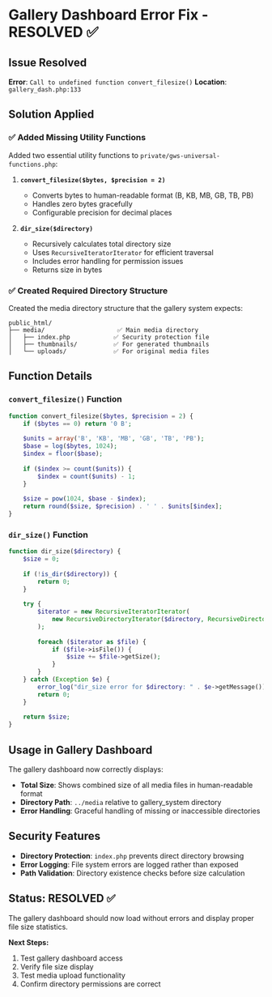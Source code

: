 # Gallery Dashboard Error Fix - RESOLVED ✅

## Issue Resolved
**Error**: `Call to undefined function convert_filesize()`
**Location**: `gallery_dash.php:133`

## Solution Applied

### ✅ **Added Missing Utility Functions**
Added two essential utility functions to `private/gws-universal-functions.php`:

1. **`convert_filesize($bytes, $precision = 2)`**
   - Converts bytes to human-readable format (B, KB, MB, GB, TB, PB)
   - Handles zero bytes gracefully
   - Configurable precision for decimal places

2. **`dir_size($directory)`**
   - Recursively calculates total directory size
   - Uses `RecursiveIteratorIterator` for efficient traversal
   - Includes error handling for permission issues
   - Returns size in bytes

### ✅ **Created Required Directory Structure**
Created the media directory structure that the gallery system expects:

```
public_html/
├── media/                    ✅ Main media directory
│   ├── index.php            ✅ Security protection file
│   ├── thumbnails/          ✅ For generated thumbnails
│   └── uploads/             ✅ For original media files
```

## Function Details

### `convert_filesize()` Function
```php
function convert_filesize($bytes, $precision = 2) {
    if ($bytes == 0) return '0 B';
    
    $units = array('B', 'KB', 'MB', 'GB', 'TB', 'PB');
    $base = log($bytes, 1024);
    $index = floor($base);
    
    if ($index >= count($units)) {
        $index = count($units) - 1;
    }
    
    $size = pow(1024, $base - $index);
    return round($size, $precision) . ' ' . $units[$index];
}
```

### `dir_size()` Function
```php
function dir_size($directory) {
    $size = 0;
    
    if (!is_dir($directory)) {
        return 0;
    }
    
    try {
        $iterator = new RecursiveIteratorIterator(
            new RecursiveDirectoryIterator($directory, RecursiveDirectoryIterator::SKIP_DOTS)
        );
        
        foreach ($iterator as $file) {
            if ($file->isFile()) {
                $size += $file->getSize();
            }
        }
    } catch (Exception $e) {
        error_log("dir_size error for $directory: " . $e->getMessage());
        return 0;
    }
    
    return $size;
}
```

## Usage in Gallery Dashboard

The gallery dashboard now correctly displays:
- **Total Size**: Shows combined size of all media files in human-readable format
- **Directory Path**: `../media` relative to gallery_system directory
- **Error Handling**: Graceful handling of missing or inaccessible directories

## Security Features

- **Directory Protection**: `index.php` prevents direct directory browsing
- **Error Logging**: File system errors are logged rather than exposed
- **Path Validation**: Directory existence checks before size calculation

## Status: RESOLVED ✅

The gallery dashboard should now load without errors and display proper file size statistics.

**Next Steps:**
1. Test gallery dashboard access
2. Verify file size display
3. Test media upload functionality
4. Confirm directory permissions are correct
